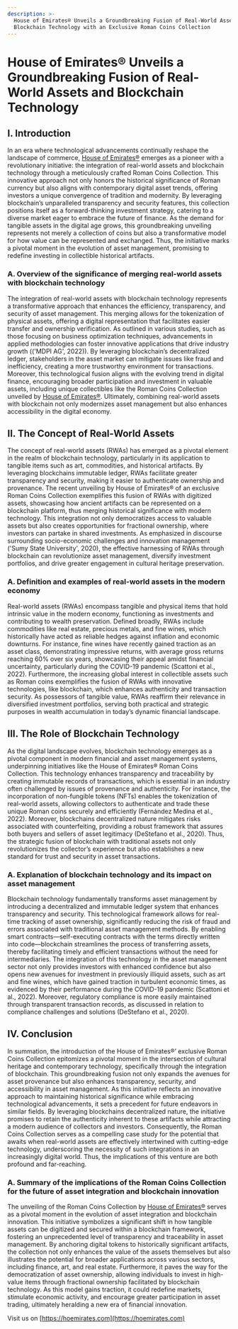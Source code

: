 ```yaml
---
description: >-
  House of Emirates® Unveils a Groundbreaking Fusion of Real-World Assets and
  Blockchain Technology with an Exclusive Roman Coins Collection
---
```


# House of Emirates® Unveils a Groundbreaking Fusion of Real-World Assets and Blockchain Technology

## I. Introduction

In an era where technological advancements continually reshape the landscape of commerce, [House of Emirates®](https://hoemirates.com) emerges as a pioneer with a revolutionary initiative: the integration of real-world assets and blockchain technology through a meticulously crafted Roman Coins Collection. This innovative approach not only honors the historical significance of Roman currency but also aligns with contemporary digital asset trends, offering investors a unique convergence of tradition and modernity. By leveraging blockchain’s unparalleled transparency and security features, this collection positions itself as a forward-thinking investment strategy, catering to a diverse market eager to embrace the future of finance. As the demand for tangible assets in the digital age grows, this groundbreaking unveiling represents not merely a collection of coins but also a transformative model for how value can be represented and exchanged. Thus, the initiative marks a pivotal moment in the evolution of asset management, promising to redefine investing in collectible historical artifacts.

### A. Overview of the significance of merging real-world assets with blockchain technology

The integration of real-world assets with blockchain technology represents a transformative approach that enhances the efficiency, transparency, and security of asset management. This merging allows for the tokenization of physical assets, offering a digital representation that facilitates easier transfer and ownership verification. As outlined in various studies, such as those focusing on business optimization techniques, advancements in applied methodologies can foster innovative applications that drive industry growth (('MDPI AG', 2022)). By leveraging blockchain’s decentralized ledger, stakeholders in the asset market can mitigate issues like fraud and inefficiency, creating a more trustworthy environment for transactions. Moreover, this technological fusion aligns with the evolving trend in digital finance, encouraging broader participation and investment in valuable assets, including unique collectibles like the Roman Coins Collection unveiled by [House of Emirates®](https://hoemirates.com). Ultimately, combining real-world assets with blockchain not only modernizes asset management but also enhances accessibility in the digital economy.

## II. The Concept of Real-World Assets

The concept of real-world assets (RWAs) has emerged as a pivotal element in the realm of blockchain technology, particularly in its application to tangible items such as art, commodities, and historical artifacts. By leveraging blockchains immutable ledger, RWAs facilitate greater transparency and security, making it easier to authenticate ownership and provenance. The recent unveiling by House of Emirates® of an exclusive Roman Coins Collection exemplifies this fusion of RWAs with digitized assets, showcasing how ancient artifacts can be represented on a blockchain platform, thus merging historical significance with modern technology. This integration not only democratizes access to valuable assets but also creates opportunities for fractional ownership, where investors can partake in shared investments. As emphasized in discourse surrounding socio-economic challenges and innovation management ('Sumy State University', 2020), the effective harnessing of RWAs through blockchain can revolutionize asset management, diversify investment portfolios, and drive greater engagement in cultural heritage preservation.

### A. Definition and examples of real-world assets in the modern economy

Real-world assets (RWAs) encompass tangible and physical items that hold intrinsic value in the modern economy, functioning as investments and contributing to wealth preservation. Defined broadly, RWAs include commodities like real estate, precious metals, and fine wines, which historically have acted as reliable hedges against inflation and economic downturns. For instance, fine wines have recently gained traction as an asset class, demonstrating impressive returns, with average gross returns reaching 60% over six years, showcasing their appeal amidst financial uncertainty, particularly during the COVID-19 pandemic (Scattoni et al., 2022). Furthermore, the increasing global interest in collectible assets such as Roman coins exemplifies the fusion of RWAs with innovative technologies, like blockchain, which enhances authenticity and transaction security. As possessors of tangible value, RWAs reaffirm their relevance in diversified investment portfolios, serving both practical and strategic purposes in wealth accumulation in today’s dynamic financial landscape.

## III. The Role of Blockchain Technology

As the digital landscape evolves, blockchain technology emerges as a pivotal component in modern financial and asset management systems, underpinning initiatives like the House of Emirates® Roman Coins Collection. This technology enhances transparency and traceability by creating immutable records of transactions, which is essential in an industry often challenged by issues of provenance and authenticity. For instance, the incorporation of non-fungible tokens (NFTs) enables the tokenization of real-world assets, allowing collectors to authenticate and trade these unique Roman coins securely and efficiently (Fernández Medina et al., 2022). Moreover, blockchains decentralized nature mitigates risks associated with counterfeiting, providing a robust framework that assures both buyers and sellers of asset legitimacy (DeStefano et al., 2020). Thus, the strategic fusion of blockchain with traditional assets not only revolutionizes the collector’s experience but also establishes a new standard for trust and security in asset transactions.

### A. Explanation of blockchain technology and its impact on asset management

Blockchain technology fundamentally transforms asset management by introducing a decentralized and immutable ledger system that enhances transparency and security. This technological framework allows for real-time tracking of asset ownership, significantly reducing the risk of fraud and errors associated with traditional asset management methods. By enabling smart contracts—self-executing contracts with the terms directly written into code—blockchain streamlines the process of transferring assets, thereby facilitating timely and efficient transactions without the need for intermediaries. The integration of this technology in the asset management sector not only provides investors with enhanced confidence but also opens new avenues for investment in previously illiquid assets, such as art and fine wines, which have gained traction in turbulent economic times, as evidenced by their performance during the COVID-19 pandemic (Scattoni et al., 2022). Moreover, regulatory compliance is more easily maintained through transparent transaction records, as discussed in relation to compliance challenges and solutions (DeStefano et al., 2020).

## IV. Conclusion

In summation, the introduction of the House of Emirates®’ exclusive Roman Coins Collection epitomizes a pivotal moment in the intersection of cultural heritage and contemporary technology, specifically through the integration of blockchain. This groundbreaking fusion not only expands the avenues for asset provenance but also enhances transparency, security, and accessibility in asset management. As this initiative reflects an innovative approach to maintaining historical significance while embracing technological advancements, it sets a precedent for future endeavors in similar fields. By leveraging blockchains decentralized nature, the initiative promises to retain the authenticity inherent to these artifacts while attracting a modern audience of collectors and investors. Consequently, the Roman Coins Collection serves as a compelling case study for the potential that awaits when real-world assets are effectively intertwined with cutting-edge technology, underscoring the necessity of such integrations in an increasingly digital world. Thus, the implications of this venture are both profound and far-reaching.

### A. Summary of the implications of the Roman Coins Collection for the future of asset integration and blockchain innovation

The unveiling of the Roman Coins Collection by [House of Emirates®](https://hoemirates.com) serves as a pivotal moment in the evolution of asset integration and blockchain innovation. This initiative symbolizes a significant shift in how tangible assets can be digitized and secured within a blockchain framework, fostering an unprecedented level of transparency and traceability in asset management. By anchoring digital tokens to historically significant artifacts, the collection not only enhances the value of the assets themselves but also illustrates the potential for broader applications across various sectors, including finance, art, and real estate. Furthermore, it paves the way for the democratization of asset ownership, allowing individuals to invest in high-value items through fractional ownership facilitated by blockchain technology. As this model gains traction, it could redefine markets, stimulate economic activity, and encourage greater participation in asset trading, ultimately heralding a new era of financial innovation.

&#x20;

Visit us on [https://hoemirates.com](https://hoemirates.com)

&#x20;
